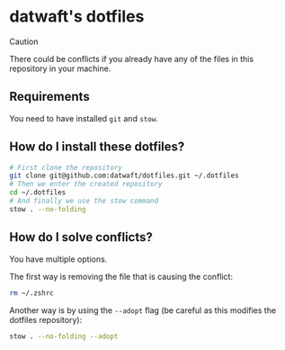 # datwaft's dotfiles

> [!CAUTION]
> There could be conflicts if you already have any of the files in this
> repository in your machine.

## Requirements

You need to have installed `git` and `stow`.

## How do I install these dotfiles?

```sh
# First clone the repository
git clone git@github.com:datwaft/dotfiles.git ~/.dotfiles
# Then we enter the created repository
cd ~/.dotfiles
# And finally we use the stow command
stow . --no-folding
```

## How do I solve conflicts?

You have multiple options.

The first way is removing the file that is causing the conflict:

```sh
rm ~/.zshrc
```

Another way is by using the `--adopt` flag (be careful as this modifies the dotfiles repository):

```sh
stow . --no-folding --adopt
```
